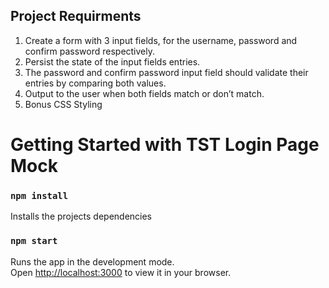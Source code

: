 
## Project Requirments
1. Create a form with 3 input fields, for the username, password and confirm password respectively.
2. Persist the state of the input fields entries.
3. The password and confirm password input field should validate their entries by comparing both values.
4. Output to the user when both fields match or don’t match.
5. Bonus CSS Styling

# Getting Started with TST Login Page Mock
### `npm install`

Installs the projects dependencies
### `npm start`

Runs the app in the development mode.\
Open [http://localhost:3000](http://localhost:3000) to view it in your browser.